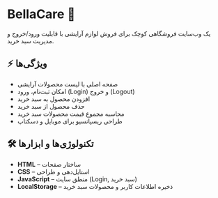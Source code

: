 <h1>BellaCare 💄</h1>
<p>یک وب‌سایت فروشگاهی کوچک برای فروش لوازم آرایشی با قابلیت ورود/خروج و مدیریت سبد خرید.</p>

<h2>⚡ ویژگی‌ها</h2>
<ul>
  <li>صفحه اصلی با لیست محصولات آرایشی</li>
  <li>امکان ثبت‌نام، ورود (Login) و خروج (Logout)</li>
  <li>افزودن محصول به سبد خرید</li>
  <li>حذف محصول از سبد خرید</li>
  <li>محاسبه مجموع قیمت محصولات سبد خرید</li>
  <li>طراحی ریسپانسیو برای موبایل و دسکتاپ</li>
</ul>

<h2>🛠 تکنولوژی‌ها و ابزارها</h2>
<ul>
  <li><strong>HTML</strong> – ساختار صفحات</li>
  <li><strong>CSS</strong> – استایل‌دهی و طراحی</li>
  <li><strong>JavaScript</strong> – منطق سایت (Login, سبد خرید)</li>
  <li><strong>LocalStorage</strong> – ذخیره اطلاعات کاربر و محصولات سبد خرید</li>
</ul>

